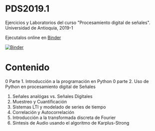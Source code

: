# PDS2019.1

Ejercicios y Laboratorios del curso "Procesamiento digital de señales". Universidad de Antioquia, 2019-1

Ejecutalos online en [Binder](https://mybinder.org/)

[![Binder](https://mybinder.org/badge_logo.svg)](https://mybinder.org/v2/gh/jcvasquezc/PDS2019.1/master)

# Contenido

0 Parte 1. Introducción a la programación en Python
0 parte 2. Uso de Python en procesamiento digital de Señales
1. Señales analógas vs. Señales Digitales
2. Muestreo y Cuantificación
3. Sistemas LTI y modelado de series de tiempo
4. Correlación y Autocorrelación
5. Introducción a la transformada discreta de Fourier
6. Sintesis de Audio usando el algoritmo de Karplus-Strong
